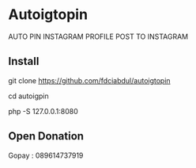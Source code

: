 # Autoigtopin
AUTO PIN INSTAGRAM PROFILE POST TO INSTAGRAM


## Install
git clone https://github.com/fdciabdul/autoigtopin

cd autoigpin

php -S 127.0.0.1:8080

## Open Donation

Gopay : 089614737919



